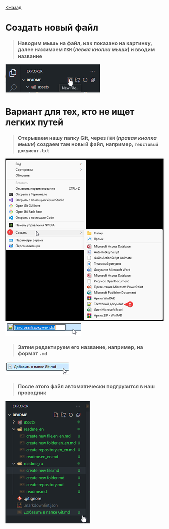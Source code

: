 [<Назад](./readme.md)

# Создать новый файл

>### Наводим мышь на файл, как показано на картинку, далее нажимаем `ЛКМ` (_левая кнопка мыши_) и вводим название

![](/assets/3.%20Создаем%20файл%20Git/2083.png)

# Вариант для тех, кто не ищет легких путей

>### Открываем нашу папку Git, через `ПКМ` (_правая кнопка мыши_) создаем там новый файл, например, `текстовый документ.txt`

![](/assets/3.%20Создаем%20файл%20Git/2084.png)
![](/assets/3.%20Создаем%20файл%20Git/2085.png)

>### Затем редактируем его название, например, на формат `.md`

![](/assets/3.%20Создаем%20файл%20Git/2086.png)

>###  После этого файл автоматически подгрузится в наш проводник

![](/assets/3.%20Создаем%20файл%20Git/2087.png)